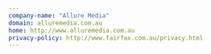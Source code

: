 ```yaml
---
company-name: "Allure Media"
domain: alluremedia.com.au
home: http://www.alluremedia.com.au
privacy-policy: http://www.fairfax.com.au/privacy.html
---
```




